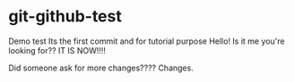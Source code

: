 # git-github-test
Demo test
Its the first commit and for tutorial purpose
Hello! Is it me you're looking for?? IT IS NOW!!!!

Did someone ask for more changes????
Changes.